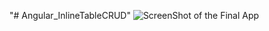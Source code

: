 "# Angular_InlineTableCRUD"
![ScreenShot of the Final App](https://github.com/XchenDGU/Angular_InlineTableCRUD/edit/master/inlineTableCRUD.gif)
